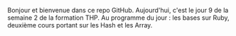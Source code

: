 Bonjour et bienvenue dans ce repo GitHub.
Aujourd'hui, c'est le jour 9 de la semaine 2 de la formation THP.
Au programme du jour : les bases sur Ruby, deuxième cours portant sur les Hash et les Array.
